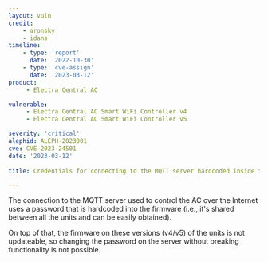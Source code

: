 ```yaml
---
layout: vuln
credit: 
    - aronsky
    - idans
timeline:
    - type: 'report'
      date: '2022-10-30'
    - type: 'cve-assign'
      date: '2023-03-12'
product:
     - Electra Central AC

vulnerable:
     - Electra Central AC Smart WiFi Controller v4
     - Electra Central AC Smart WiFi Controller v5

severity: 'critical'
alephid: ALEPH-2023001
cve: CVE-2023-24501
date: '2023-03-12'
  
title: Credentials for connecting to the MQTT server hardcoded inside the firmware

---
```

The connection to the MQTT server used to control the AC over the Internet uses a password that
is hardcoded into the firmware (i.e., it's shared between all the units and can be easily obtained).

On top of that, the firmware on these versions (v4/v5) of the units is not updateable, so changing
the password on the server without breaking functionality is not possible.